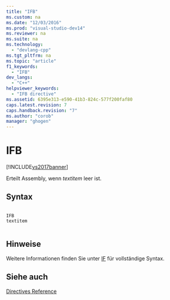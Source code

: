 ```yaml
---
title: "IFB"
ms.custom: na
ms.date: "12/03/2016"
ms.prod: "visual-studio-dev14"
ms.reviewer: na
ms.suite: na
ms.technology: 
  - "devlang-cpp"
ms.tgt_pltfrm: na
ms.topic: "article"
f1_keywords: 
  - "IFB"
dev_langs: 
  - "C++"
helpviewer_keywords: 
  - "IFB directive"
ms.assetid: 6395e313-e590-41b3-824c-577f200faf80
caps.latest.revision: 7
caps.handback.revision: "7"
ms.author: "corob"
manager: "ghogen"
---
```

# IFB
[!INCLUDE[vs2017banner](../../assembler/inline/includes/vs2017banner.md)]

Erteilt Assembly, wenn *textitem* leer ist.  
  
## Syntax  
  
```  
  
IFB   
textitem  
  
```  
  
## Hinweise  
 Weitere Informationen finden Sie unter [IF](../../assembler/masm/if-masm.md) für vollständige Syntax.  
  
## Siehe auch  
 [Directives Reference](../../assembler/masm/directives-reference.md)